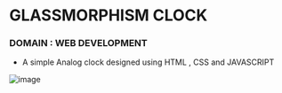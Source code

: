 # GLASSMORPHISM CLOCK

### DOMAIN : WEB DEVELOPMENT

* A simple Analog clock designed using HTML , CSS and JAVASCRIPT



![image](https://github.com/Priyanka-K-A/GlassMorphism-Clock/assets/108280855/eb1e7cc7-d5ff-4c24-9922-02d24ff88b82)
